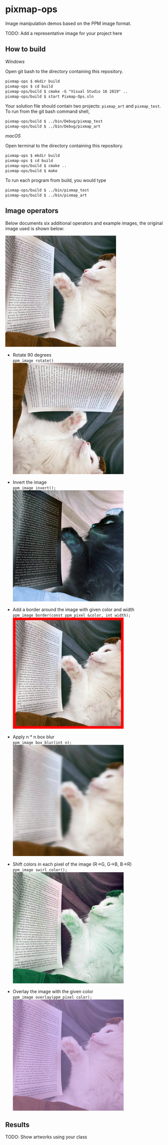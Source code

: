 # pixmap-ops

Image manipulation demos based on the PPM image format.

TODO: Add a representative image for your project here

## How to build

*Windows*

Open git bash to the directory containing this repository.

```
pixmap-ops $ mkdir build
pixmap-ops $ cd build
pixmap-ops/build $ cmake -G "Visual Studio 16 2019" ..
pixmap-ops/build $ start Pixmap-Ops.sln
```

Your solution file should contain two projects: `pixmap_art` and `pixmap_test`.
To run from the git bash command shell, 

```
pixmap-ops/build $ ../bin/Debug/pixmap_test
pixmap-ops/build $ ../bin/Debug/pixmap_art
```

*macOS*

Open terminal to the directory containing this repository.

```
pixmap-ops $ mkdir build
pixmap-ops $ cd build
pixmap-ops/build $ cmake ..
pixmap-ops/build $ make
```

To run each program from build, you would type

```
pixmap-ops/build $ ../bin/pixmap_test
pixmap-ops/build $ ../bin/pixmap_art
```

## Image operators

Below documents six additional operators and example images, the original
image used is shown below:

<img src="images/cat-ascii.png" alt="drawing" width="350"/>

* Rotate 90 degrees\
  `ppm_image rotate()`\
  <img src="images/rotate.png" alt="drawing" width="350"/>

* Invert the image\
  `ppm_image invert();`\
  <img src="images/invert.png" alt="drawing" width="350"/>

* Add a border around the image with given color and width\
  `ppm_image border(const ppm_pixel &color, int width);`\
  <img src="images/border.png" alt="drawing" width="350"/>

* Apply n * n box blur\
  `ppm_image box_blur(int n);`\
  <img src="images/box_blur.png" alt="drawing" width="350"/>

* Shift colors in each pixel of the image (R->G, G->B, B->R)\
  `ppm_image swirl_color();`\
  <img src="images/swirl.png" alt="drawing" width="350"/>

* Overlay the image with the given color\
  `ppm_image overlay(ppm_pixel color);`\
  <img src="images/overlay.png" alt="drawing" width="350"/>

## Results

TODO: Show artworks using your class

